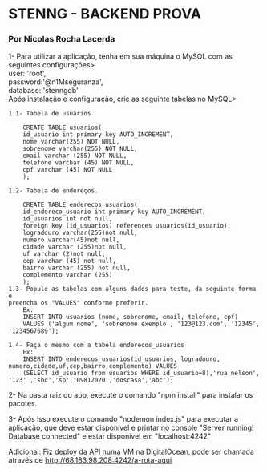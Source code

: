 <h1>STENNG - BACKEND PROVA</h1>
<h3>Por Nicolas Rocha Lacerda</h3>

1- Para utilizar a aplicação, tenha em sua máquina o MySQL com as seguintes configurações><br>
user: 'root',<br>
password:'@n1Mseguranza',<br>
database: 'stenngdb'<br>
Após instalação e configuração, crie as seguinte tabelas no MySQL><br>

    1.1- Tabela de usuários.

        CREATE TABLE usuarios(
        id_usuario int primary key AUTO_INCREMENT,
        nome varchar(255) NOT NULL,
        sobrenome varchar(255) NOT NULL,
        email varchar (255) NOT NULL,
        telefone varchar (45) NOT NULL,
        cpf varchar (45) NOT NULL
        );

    1.2- Tabela de endereços.

        CREATE TABLE enderecos_usuarios( 
        id_endereco_usuario int primary key AUTO_INCREMENT,
        id_usuarios int not null,
        foreign key (id_usuarios) references usuarios(id_usuario),
        logradouro varchar(255)not null,
        numero varchar(45)not null,
        cidade varchar (255)not null,
        uf varchar (2)not null,
        cep varchar (45) not null,
        bairro varchar (255) not null,
        complemento varchar (255) 
        );
    1.3- Popule as tabelas com alguns dados para teste, da seguinte forma e 
    preencha os "VALUES" conforme preferir.
        Ex:
        INSERT INTO usuarios (nome, sobrenome, email, telefone, cpf)
        VALUES ('algum nome', 'sobrenome exemplo', '123@123.com', '12345', '1234567689');

    1.4- Faça o mesmo com a tabela enderecos_usuarios
        Ex:
        INSERT INTO enderecos_usuarios(id_usuarios, logradouro, numero,cidade,uf,cep,bairro,complemento) VALUES
        (SELECT id_usuario from usuarios WHERE id_usuario=8),'rua nelson', '123' ,'sbc','sp','09812020','doscasa','abc');

2- Na pasta raiz do app, execute o comando "npm install" para instalar os pacotes.

3- Após isso execute o comando "nodemon index.js" para executar a aplicação, que deve estar disponível e printar no console "Server running! Database connected" e estar disponível em "localhost:4242"

Adicional: Fiz deploy da API numa VM na DigitalOcean, pode ser chamada através de http://68.183.98.208:4242/a-rota-aqui
